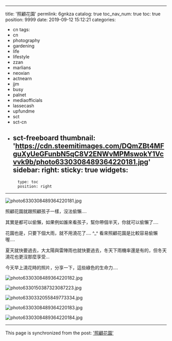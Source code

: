 
---
title: '照顧花園'
permlink: 6gnkza
catalog: true
toc_nav_num: true
toc: true
position: 9999
date: 2019-09-12 15:12:21
categories:
- cn
tags:
- cn
- photography
- gardening
- life
- lifestyle
- zzan
- marlians
- neoxian
- actnearn
- jjm
- busy
- palnet
- mediaofficials
- lassecash
- upfundme
- sct
- sct-cn
- sct-freeboard
thumbnail: 'https://cdn.steemitimages.com/DQmZBt4MFguXyUeGFunbN5qC8V2ENWvMPMswokY1Vcvvk9b/photo6330308489364220181.jpg'
sidebar:
    right:
        sticky: true
widgets:
    -
        type: toc
        position: right
---


![photo6330308489364220181.jpg](https://cdn.steemitimages.com/DQmZBt4MFguXyUeGFunbN5qC8V2ENWvMPMswokY1Vcvvk9b/photo6330308489364220181.jpg)

照顧花園就跟照顧孩子一樣，沒法偷懶....

其實是都可以偷懶，如果例如誰來看孩子，幫你帶個半天，你就可以偷懶了....

花園也是，只要下個大雨，就不用澆花了.... ^_^ 看來照顧花園是比較容易偷懶喔....

夏天就快要過去，大太陽與雷陣雨也就快要過去，冬天下雨機率還是有的，但冬天澆花也更沒那麼享受...

今天早上澆花時的照片，分享一下，這些綠色的生命力....

![photo6330308489364220182.jpg](https://cdn.steemitimages.com/DQmd8ztvdydT63gbyfWfn2Qu6NG39b7KnTc6UtCwWyvmbYu/photo6330308489364220182.jpg)

![photo6330150387323087223.jpg](https://cdn.steemitimages.com/DQmUpmFtLmhLDHhDncSuPdGd3Bu7rVoh2Y7ocjdHWAda5Kn/photo6330150387323087223.jpg)

![photo6330332055849773334.jpg](https://cdn.steemitimages.com/DQmajTFCa2uRhF2XDNEkeYJ92o7m7o91ZMK6bM4yxA2Ut9h/photo6330332055849773334.jpg)

![photo6330308489364220183.jpg](https://cdn.steemitimages.com/DQmc8XN9SVn458gdh4iHsrzEBXHt11qKUQjPp8At6zr1X6g/photo6330308489364220183.jpg)

![photo6330308489364220184.jpg](https://cdn.steemitimages.com/DQmVUQMxWjiAY8zYwLrdEWV5ftr9993F6CDicPXqVauzwXp/photo6330308489364220184.jpg)

- - -

This page is synchronized from the post: ['照顧花園'](https://steemit.com/@deanliu/6gnkza)
